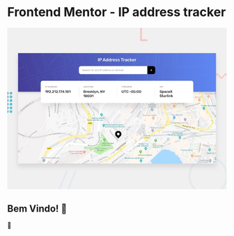 # Frontend Mentor - IP address tracker

![Design preview for the IP address tracker coding challenge](./design/desktop-preview.jpg)

## Bem Vindo! 👋

 🚀
